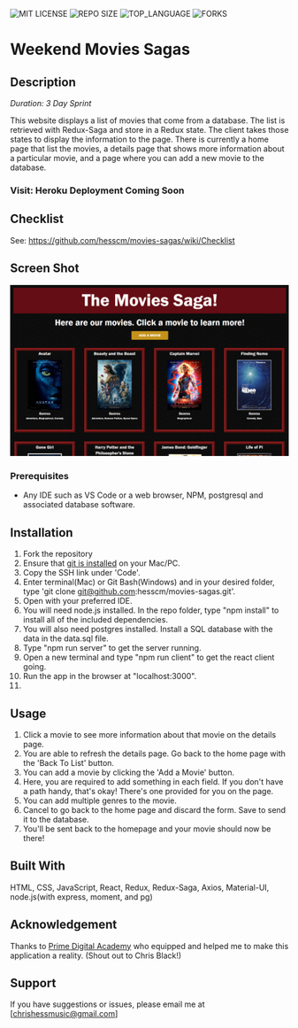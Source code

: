 ![MIT LICENSE](https://img.shields.io/github/license/scottbromander/the_marketplace.svg?style=flat-square)
![REPO SIZE](https://img.shields.io/github/repo-size/scottbromander/the_marketplace.svg?style=flat-square)
![TOP_LANGUAGE](https://img.shields.io/github/languages/top/scottbromander/the_marketplace.svg?style=flat-square)
![FORKS](https://img.shields.io/github/forks/scottbromander/the_marketplace.svg?style=social)

# Weekend Movies Sagas

## Description

_Duration: 3 Day Sprint_

This website displays a list of movies that come from a database. The list is retrieved with Redux-Saga and store in a Redux state. The client takes those states to display the information to the page. There is currently a home page that list the movies, a details page that shows more information about a particular movie, and a page where you can add a new movie to the database.

### Visit: Heroku Deployment Coming Soon

## Checklist
See: https://github.com/hesscm/movies-sagas/wiki/Checklist

## Screen Shot

![Example of Movies Sagas](moviesagaSS.PNG "Movies Sagas")

### Prerequisites

- Any IDE such as VS Code or a web browser, NPM, postgresql and associated database software.

## Installation
1. Fork the repository
2. Ensure that [git is installed](https://git-scm.com/downloads) on your Mac/PC.
2. Copy the SSH link under 'Code'.
3. Enter terminal(Mac) or Git Bash(Windows) and in your desired folder, type 'git clone git@github.com:hesscm/movies-sagas.git'.
4. Open with your preferred IDE.
5. You will need node.js installed. In the repo folder, type "npm install" to install all of the included dependencies.
6. You will also need postgres installed. Install a SQL database with the data in the data.sql file.
7. Type "npm run server" to get the server running.
8. Open a new terminal and type "npm run client" to get the react client going.
9. Run the app in the browser at "localhost:3000".
10. 

## Usage

1. Click a movie to see more information about that movie on the details page.
2. You are able to refresh the details page. Go back to the home page with the 'Back To List' button.
3. You can add a movie by clicking the 'Add a Movie' button.
4. Here, you are required to add something in each field. If you don't have a path handy, that's okay! There's one provided for you on the page.
5. You can add multiple genres to the movie. 
6. Cancel to go back to the home page and discard the form. Save to send it to the database.
7. You'll be sent back to the homepage and your movie should now be there!

## Built With

HTML, CSS, JavaScript, React, Redux, Redux-Saga, Axios, Material-UI, node.js(with express, moment, and pg)

## Acknowledgement
Thanks to [Prime Digital Academy](www.primeacademy.io) who equipped and helped me to make this application a reality. (Shout out to Chris Black!)

## Support
If you have suggestions or issues, please email me at [chrishessmusic@gmail.com]
